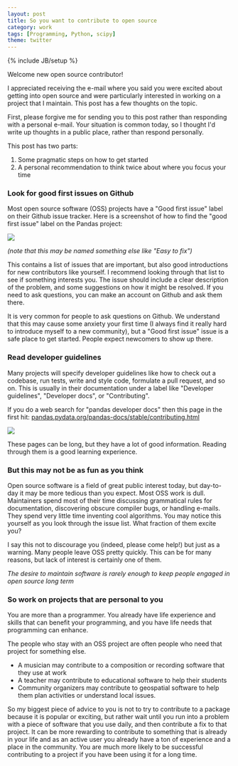 ```yaml
---
layout: post
title: So you want to contribute to open source
category: work
tags: [Programming, Python, scipy]
theme: twitter
---
```

{% include JB/setup %}


Welcome new open source contributor!

I appreciated receiving the e-mail where you said you were excited about
getting into open source and were particularly interested in working on a
project that I maintain.  This post has a few thoughts on the topic.

First, please forgive me for sending you to this post rather than responding
with a personal e-mail.  Your situation is common today, so I thought I'd write
up thoughts in a public place, rather than respond personally.

This post has two parts:

1.  Some pragmatic steps on how to get started
2.  A personal recommendation to think twice about where you focus your time


### Look for good first issues on Github

Most open source software (OSS) projects have a "Good first issue" label on
their Github issue tracker.  Here is a screenshot of how to find the "good
first issue" label on the Pandas project:

<img src="{{BASE_PATH}}/images/good-first-issue.png">

*(note that this may be named something else like "Easy to fix")*

This contains a list of issues that are important, but also good introductions
for new contributors like yourself.  I recommend looking through that list to
see if something interests you.  The issue should include a clear description
of the problem, and some suggestions on how it might be resolved.  If you need
to ask questions, you can make an account on Github and ask them there.

It is very common for people to ask questions on Github.  We understand that
this may cause some anxiety your first time (I always find it really hard to
introduce myself to a new community), but a "Good first issue" issue is a safe
place to get started.  People expect newcomers to show up there.


### Read developer guidelines

Many projects will specify developer guidelines like how to check out a
codebase, run tests, write and style code, formulate a pull request, and so on.
This is usually in their documentation under a label like "Developer
guidelines", "Developer docs", or "Contributing".

If you do a web search for "pandas developer docs" then this page in the first
hit:
[pandas.pydata.org/pandas-docs/stable/contributing.html](https://pandas.pydata.org/pandas-docs/stable/contributing.html)

<img src="{{BASE_PATH}}/images/contributing-pandas.png">

These pages can be long, but they have a lot of good information.  Reading
through them is a good learning experience.


### But this may not be as fun as you think

Open source software is a field of great public interest today, but day-to-day
it may be more tedious than you expect.  Most OSS work is dull.  Maintainers
spend most of their time discussing grammatical rules for documentation,
discovering obscure compiler bugs, or handling e-mails.  They spend very little
time inventing cool algorithms.  You may notice this yourself as you look
through the issue list.  What fraction of them excite you?

I say this not to discourage you (indeed, please come help!) but just as a
warning.  Many people leave OSS pretty quickly.  This can be for many reasons,
but lack of interest is certainly one of them.

*The desire to maintain software is rarely enough to keep people engaged in
open source long term*


### So work on projects that are personal to you

You are more than a programmer.  You already have life experience and skills
that can benefit your programming, and you have life needs that programming can
enhance.

The people who stay with an OSS project are often people who need that project
for something else.

-  A musician may contribute to a composition or recording software that they use at work
-  A teacher may contribute to educational software to help their students
-  Community organizers may contribute to geospatial software to help them plan
   activities or understand local issues.

So my biggest piece of advice to you is not to try to contribute to a package
because it is popular or exciting, but rather wait until you run into a problem
with a piece of software that you use daily, and then contribute a fix to that
project.  It can be more rewarding to contribute to something that is already
in your life and as an active user you already have a ton of experience and
a place in the community.  You are much more likely to be successful
contributing to a project if you have been using it for a long time.
